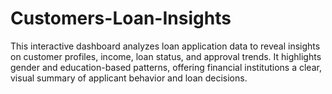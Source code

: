 # Customers-Loan-Insights
This interactive dashboard analyzes loan application data to reveal insights on customer profiles, income, loan status, and approval trends. It highlights gender and education-based patterns, offering financial institutions a clear, visual summary of applicant behavior and loan decisions.
